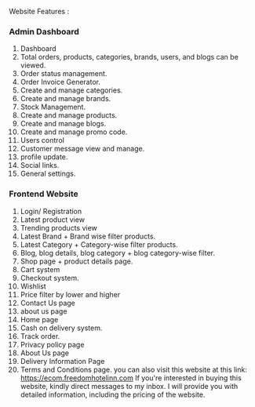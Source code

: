 Website Features :
### Admin Dashboard ###
1. Dashboard
2. Total orders, products, categories, brands, users, and blogs can be viewed.
3. Order status management.
4. Order Invoice Generator.
5. Create and manage categories.
6. Create and manage brands.
7. Stock Management.
8. Create and manage products.
9. Create and manage blogs.
10. Create and manage promo code.
11. Users control
12. Customer message view and manage.
13. profile update.
14.  Social links.
15. General settings.
### Frontend Website ###
1. Login/ Registration
2. Latest product view
3. Trending products view
4. Latest Brand + Brand wise filter products.
5. Latest Category + Category-wise filter products.
6. Blog, blog details, blog category + blog category-wise filter. 
7. Shop page + product details page. 
8. Cart system
9. Checkout system.
10. Wishlist
11. Price filter by lower and higher
12. Contact Us page
13. about us page
14. Home page
15. Cash on delivery system.
16. Track order.
17. Privacy policy page
18. About Us page 
19. Delivery Information Page
20. Terms and Conditions page.
you can also visit this website at this link: https://ecom.freedomhotelinn.com
If you're interested in buying this website, kindly direct messages to my inbox. I will provide you with detailed information, including the pricing of the website.
